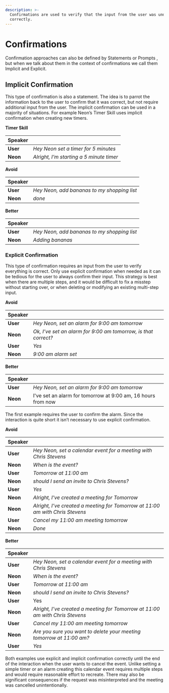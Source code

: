 ```yaml
---
description: >-
  Confirmations are used to verify that the input from the user was understood
  correctly.
---
```


# Confirmations

Confirmation approaches can also be defined by Statements or Prompts , but when we talk about them in the context of confirmations we call them Implicit and Explicit.

## Implicit Confirmation

This type of confirmation is also a statement. The idea is to parrot the information back to the user to confirm that it was correct, but not require additional input from the user. The implicit confirmation can be used in a majority of situations. For example Neon’s Timer Skill uses implicit confirmation when creating new timers.

**Timer Skill**

| Speaker  |                                          |
| :------- | :--------------------------------------- |
| **User** | _Hey Neon set a timer for 5 minutes_     |
| **Neon** | _Alright, I’m starting a 5 minute timer_ |

**Avoid**

| Speaker  |                                             |
| :------- | :------------------------------------------ |
| **User** | _Hey Neon, add bananas to my shopping list_ |
| **Neon** | _done_                                      |

**Better**

| Speaker  |                                             |
| :------- | :------------------------------------------ |
| **User** | _Hey Neon, add bananas to my shopping list_ |
| **Neon** | _Adding bananas_                            |

### Explicit Confirmation

This type of confirmation requires an input from the user to verify everything is correct. Only use explicit confirmation when needed as it can be tedious for the user to always confirm their input. This strategy is best when there are multiple steps, and it would be difficult to fix a misstep without starting over, or when deleting or modifying an existing multi-step input.

**Avoid**

| **Speaker** |                                                                |
| :---------- | :------------------------------------------------------------- |
| **User**    | _Hey Neon, set an alarm for 9:00 am tomorrow_                  |
| **Neon**    | _Ok, I’ve set an alarm for 9:00 am tomorrow, is that correct?_ |
| **User**    | _Yes_                                                          |
| **Neon**    | _9:00 am alarm set_                                            |

**Better**

| Speaker  |                                                              |     |
| :------- | :----------------------------------------------------------- | :-- |
| **User** | _Hey Neon, set an alarm for 9:00 am tomorrow_                |     |
| **Neon** | I've set an alarm for tomorrow at 9:00 am, 16 hours from now |     |

The first example requires the user to confirm the alarm. Since the interaction is quite short it isn’t necessary to use explicit confirmation.

**Avoid**

| **Speaker** |                                                                               |
| :---------- | :---------------------------------------------------------------------------- |
| **User**    | _Hey Neon, set a calendar event for a meeting with Chris Stevens_             |
| **Neon**    | _When is the event?_                                                          |
| **User**    | _Tomorrow at 11:00 am_                                                        |
| **Neon**    | _should I send an invite to Chris Stevens?_                                   |
| **User**    | _Yes_                                                                         |
| **Neon**    | _Alright, I've created a meeting for Tomorrow_                                |
| **Neon**    | _Alright, I’ve created a meeting for Tomorrow at 11:00 am with Chris Stevens_ |
| **User**    | _Cancel my 11:00 am meeting tomorrow_                                         |
| **Neon**    | _Done_                                                                        |

**Better**

| Speaker  |                                                                               |
| :------- | :---------------------------------------------------------------------------- |
| **User** | _Hey Neon, set a calendar event for a meeting with Chris Stevens_             |
| **Neon** | _When is the event?_                                                          |
| **User** | _Tomorrow at 11:00 am_                                                        |
| **Neon** | _should I send an invite to Chris Stevens?_                                   |
| **User** | Yes                                                                           |
| **Neon** | _Alright, I’ve created a meeting for Tomorrow at 11:00 am with Chris Stevens_ |
| **User** | _Cancel my 11:00 am meeting tomorrow_                                         |
| **Neon** | _Are you sure you want to delete your meeting tomorrow at 11:00 am?_          |
| **User** | _Yes_                                                                         |

Both examples use explicit and implicit confirmation correctly until the end of the interaction when the user wants to cancel the event. Unlike setting a simple timer or an alarm creating this calendar event requires multiple steps and would require reasonable effort to recreate. There may also be significant consequences if the request was misinterpreted and the meeting was cancelled unintentionally.

